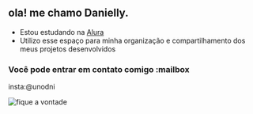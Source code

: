 ## ola! me chamo Danielly.

- Estou estudando na [Alura](https://www.alura.com.br)
- Utilizo esse espaço para minha organização e compartilhamento dos meus projetos desenvolvidos

### Você pode entrar em contato comigo :mailbox

insta:@unodni

![fique a vontade]()

